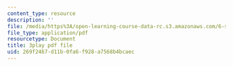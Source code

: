 ```yaml
---
content_type: resource
description: ''
file: /media/https%3A/open-learning-course-data-rc.s3.amazonaws.com/6-s897-machine-learning-for-healthcare-spring-2019/269f2467d11b0fa6f928a7568b4bcaec_kZrb6ZIwJqg.pdf
file_type: application/pdf
resourcetype: Document
title: 3play pdf file
uid: 269f2467-d11b-0fa6-f928-a7568b4bcaec
---
```

